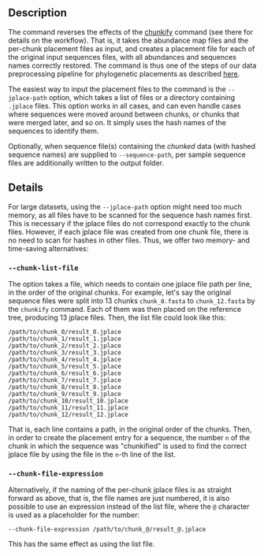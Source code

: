 ## Description

The command reverses the effects of the [chunkify](../wiki/Subcommand:-chunkify) command (see there for details on the workflow). That is, it takes the abundance map files and the per-chunk placement files as input, and creates a placement file for each of the original input sequences files, with all abundances and sequences names correctly restored. The command is thus one of the steps of our data preprocessing pipeline for phylogenetic placements as described [here](https://www.biorxiv.org/content/early/2018/04/11/299792).

The easiest way to input the placement files to the command is the `--jplace-path` option, which takes a list of files or a directory containing `.jplace` files. This option works in all cases, and can even handle cases where sequences were moved around between chunks, or chunks that were merged later, and so on. It simply uses the hash names of the sequences to identify them.

Optionally, when sequence file(s) containing the _chunked_ data (with hashed sequence names) are supplied to `--sequence-path`, per sample sequence files are additionally written to the output folder.

## Details

For large datasets, using the `--jplace-path` option might need too much memory, as all files have to be scanned for the sequence hash names first. This is necessary if the jplace files do not correspond exactly to the chunk files. However, if each jplace file was created from one chunk file, there is no need to scan for hashes in other files. Thus, we offer two memory- and time-saving alternatives:

### `--chunk-list-file`

The option takes a file, which needs to contain one jplace file path per line, in the order of the original chunks. For example, let's say the original sequence files were split into 13 chunks `chunk_0.fasta` to `chunk_12.fasta` by the `chunkify` command. Each of them was then placed on the reference tree, producing 13 jplace files. Then, the list file could look like this:

```
/path/to/chunk_0/result_0.jplace
/path/to/chunk_1/result_1.jplace
/path/to/chunk_2/result_2.jplace
/path/to/chunk_3/result_3.jplace
/path/to/chunk_4/result_4.jplace
/path/to/chunk_5/result_5.jplace
/path/to/chunk_6/result_6.jplace
/path/to/chunk_7/result_7.jplace
/path/to/chunk_8/result_8.jplace
/path/to/chunk_9/result_9.jplace
/path/to/chunk_10/result_10.jplace
/path/to/chunk_11/result_11.jplace
/path/to/chunk_12/result_12.jplace
```

That is, each line contains a path, in the original order of the chunks. Then, in order to create the placement entry for a sequence, the number `n` of the chunk in which the sequence was "chunkified" is used to find the correct jplace file by using the file in the `n`-th line of the list.

<!-- Theoretically, the same effect could be achieved by providing the files in the correct order to the `--jplace-path` option, but this is error-prone and less easy to trace later. Thus, we did not implement this way. -->

### `--chunk-file-expression`

Alternatively, if the naming of the per-chunk jplace files is as straight forward as above, that is, the file names are just numbered, it is also possible to use an expression instead of the list file, where the `@` character is used as a placeholder for the number:

    --chunk-file-expression /path/to/chunk_@/result_@.jplace

This has the same effect as using the list file.
